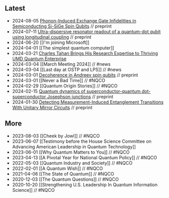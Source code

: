 ## Latest

- 2024-08-05 [Phonon-Induced Exchange Gate Infidelities in Semiconducting Si-SiGe Spin Qubits](https://arxiv.org/abs/2408.02742) // preprint
- 2024-07-11 [Ultra-dispersive resonator readout of a quantum-dot qubit using longitudinal coupling](https://arxiv.org/abs/2407.08869) // preprint
- 2024-06-20 [[I'm joining Microsoft]]
- 2024-04-01 [[The simplest quantum computer]]
- 2024-03-21 [Charles Tahan Brings His Research Expertise to Thriving UMD Quantum Enterprise](https://umdphysics.umd.edu/about-us/news/department-news/1937-tahan.html)
- 2024-03-04 [[March Meeting 2024]] // #news
- 2024-03-04 [[Last day at OSTP and LPS]] // #news
- 2024-03-01 [Decoherence in Andreev spin qubits](https://arxiv.org/abs/2403.00710) // preprint
- 2024-03-01 [[Never a Bad Time]] // #NQCO
- 2024-02-29 [[Quantum Origin Stories]]  // #NQCO
- 2024-02-15 [Quantum dynamics of superconductor-quantum dot-superconductor Josephson junctions](https://arxiv.org/abs/2402.10330) // preprint
- 2024-01-30 [Detecting Measurement-Induced Entanglement Transitions With Unitary Mirror Circuits](https://arxiv.org/abs/2401.17367) // preprint

## More

- 2023-08-03 [[Cheek by Jowl]] // #NQCO
- 2023-06-07 [[Testimony before the House Science Committee on Advancing American Leadership in Quantum Technology]]
- 2023-06-01 [[Why Quantum Matters to You]] // #NQCO
- 2023-04-13 [[A Pivotal Year for National Quantum Policy]] // #NQCO
- 2022-05-03 [[Quantum Industry and Society]] // #NQCO
- 2022-02-01 [[A Quantum Wish]] // #NQCO
- 2021-04-06 [[The State of Quantum]] // #NQCO
- 2020-12-03 [[The Quantum Questions]] // #NQCO
- 2020-10-20 [[Strengthening U.S. Leadership In Quantum Information Science]] // #NQCO
